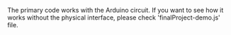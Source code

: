 The primary code works with the Arduino circuit. If you want to see how it works without the physical interface, please check 'finalProject-demo.js' file.
